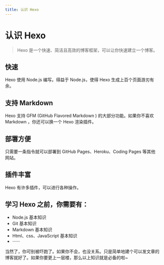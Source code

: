 ```yaml
---
title: 认识 Hexo
---
```

# 认识 Hexo

>  Hexo 是一个快速、简洁且高效的博客框架，可以让你快速建立一个博客。

## 快速

Hexo 使用 Node.js 编写。得益于 Node.js，使得 Hexo 生成上百个页面游刃有余。

## 支持 Markdown

Hexo 支持 GFM (GitHub Flavored Markdown ) 的大部分功能。如果你不喜欢 Markdown ，你还可以换一个 Hexo 渲染插件。

## 部署方便

只需要一条指令就可以部署到 GitHub Pages、Heroku、Coding Pages 等其他网站。

## 插件丰富

Hexo 有许多插件，可以进行各种操作。

## 学习 Hexo 之前，你需要有：

- Node.js 基本知识
- Git 基本知识
- Markdown 基本知识
- Html、css、JavaScript 基本知识
- ······

当然了，你可别被吓跑了。如果你不会，也没关系。只是简单地建个可以发文章的博客就好了。如果你要更上一层楼，那么以上知识就是必备的啦~



